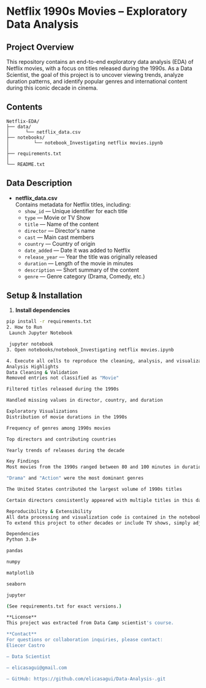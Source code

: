 # Netflix 1990s Movies – Exploratory Data Analysis

## Project Overview
This repository contains an end-to-end exploratory data analysis (EDA) of Netflix movies, with a focus on titles released during the 1990s. As a Data Scientist, the goal of this project is to uncover viewing trends, analyze duration patterns, and identify popular genres and international content during this iconic decade in cinema.

## Contents
```
Netflix-EDA/ 
├── data/ 
│      └── netflix_data.csv 
├── notebooks/ 
│         └── notebook_Investigating netflix movies.ipynb
│
├── requirements.txt 
│ 
└── README.txt
```
## Data Description
- **netflix_data.csv**  
  Contains metadata for Netflix titles, including:  
  - `show_id`         — Unique identifier for each title  
  - `type`            — Movie or TV Show  
  - `title`           — Name of the content  
  - `director`        — Director's name  
  - `cast`            — Main cast members  
  - `country`         — Country of origin  
  - `date_added`      — Date it was added to Netflix  
  - `release_year`    — Year the title was originally released  
  - `duration`        — Length of the movie in minutes  
  - `description`     — Short summary of the content  
  - `genre`           — Genre category (Drama, Comedy, etc.)

## Setup & Installation

1. **Install dependencies**

```bash
pip install -r requirements.txt
2. How to Run
 Launch Jupyter Notebook

 jupyter notebook
3. Open notebooks/notebook_Investigating netflix movies.ipynb

4. Execute all cells to reproduce the cleaning, analysis, and visualization steps.
Analysis Highlights
Data Cleaning & Validation
Removed entries not classified as "Movie"

Filtered titles released during the 1990s

Handled missing values in director, country, and duration

Exploratory Visualizations
Distribution of movie durations in the 1990s

Frequency of genres among 1990s movies

Top directors and contributing countries

Yearly trends of releases during the decade

Key Findings
Most movies from the 1990s ranged between 80 and 100 minutes in duration

"Drama" and "Action" were the most dominant genres

The United States contributed the largest volume of 1990s titles

Certain directors consistently appeared with multiple titles in this dataset

Reproducibility & Extensibility
All data processing and visualization code is contained in the notebook.
To extend this project to other decades or include TV shows, simply adjust the filters in the notebook and rerun the analysis.

Dependencies
Python 3.8+

pandas

numpy

matplotlib

seaborn

jupyter

(See requirements.txt for exact versions.)

**License**
This project was extracted from Data Camp scientist's course.

**Contact**
For questions or collaboration inquiries, please contact:
Eliecer Castro

– Data Scientist

– elicasagui@gmail.com

– GitHub: https://github.com/elicasagui/Data-Analysis-.git
